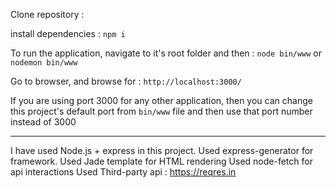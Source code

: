 Clone repository : 

install dependencies : `npm i`

To run the application, navigate to it's root folder and then : `node bin/www` or `nodemon bin/www`

Go to browser, and browse for : `http://localhost:3000/`

If you are using port 3000 for any other application, then you can change this project's default port from `bin/www` file and then use that port number instead of 3000

--------------------------------------------------------------
I have used Node.js + express in this project. 
Used express-generator for framework. 
Used Jade template for HTML rendering
Used node-fetch for api interactions
Used Third-party api : https://reqres.in
